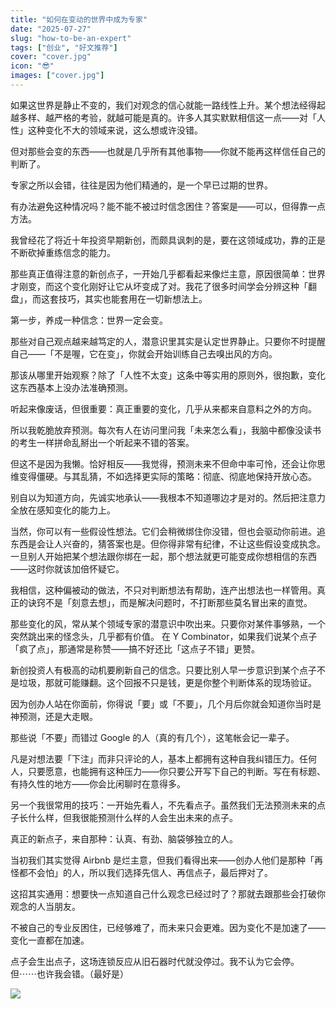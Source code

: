 ```yaml
---
title: "如何在变动的世界中成为专家"
date: "2025-07-27"
slug: "how-to-be-an-expert"
tags: ["创业", "好文推荐"]
cover: "cover.jpg"
icon: "😎"
images: ["cover.jpg"]
---
```

如果这世界是静止不变的，我们对观念的信心就能一路线性上升。某个想法经得起越多样、越严格的考验，就越可能是真的。许多人其实默默相信这一点——对「人性」这种变化不大的领域来说，这么想或许没错。



但对那些会变的东西——也就是几乎所有其他事物——你就不能再这样信任自己的判断了。



专家之所以会错，往往是因为他们精通的，是一个早已过期的世界。



有办法避免这种情况吗？能不能不被过时信念困住？答案是——可以，但得靠一点方法。



我曾经花了将近十年投资早期新创，而颇具讽刺的是，要在这领域成功，靠的正是不断砍掉重练信念的能力。



那些真正值得注意的新创点子，一开始几乎都看起来像烂主意，原因很简单：世界才刚变，而这个变化刚好让它从坏变成了对。我花了很多时间学会分辨这种「翻盘」，而这套技巧，其实也能套用在一切新想法上。



第一步，养成一种信念：世界一定会变。



那些对自己观点越来越笃定的人，潜意识里其实是认定世界静止。只要你不时提醒自己——「不是喔，它在变」，你就会开始训练自己去嗅出风的方向。



那该从哪里开始观察？除了「人性不太变」这条中等实用的原则外，很抱歉，变化这东西基本上没办法准确预测。



听起来像废话，但很重要：真正重要的变化，几乎从来都来自意料之外的方向。



所以我乾脆放弃预测。每次有人在访问里问我「未来怎么看」，我脑中都像没读书的考生一样拼命乱掰出一个听起来不错的答案。



但这不是因为我懒。恰好相反——我觉得，预测未来不但命中率可怜，还会让你思维变得僵硬。与其乱猜，不如选择更实际的策略：彻底、彻底地保持开放心态。



别自以为知道方向，先诚实地承认——我根本不知道哪边才是对的。然后把注意力全放在感知变化的能力上。



当然，你可以有一些假设性想法。它们会稍微绑住你没错，但也会驱动你前进。追东西是会让人兴奋的，猜答案也是。但你得非常有纪律，不让这些假设变成执念。
一旦别人开始把某个想法跟你绑在一起，那个想法就更可能变成你想相信的东西——这时你就该加倍怀疑它。



我相信，这种偏被动的做法，不只对判断想法有帮助，连产出想法也一样管用。真正的诀窍不是「刻意去想」，而是解决问题时，不打断那些莫名冒出来的直觉。



那些变化的风，常从某个领域专家的潜意识中吹出来。只要你对某件事够熟，一个突然跳出来的怪念头，几乎都有价值。
在 Y Combinator，如果我们说某个点子「疯了点」，那通常是称赞——搞不好还比「这点子不错」更赞。



新创投资人有极高的动机要刷新自己的信念。只要比别人早一步意识到某个点子不是垃圾，那就可能赚翻。这个回报不只是钱，更是你整个判断体系的现场验证。



因为创办人站在你面前，你得说「要」或「不要」，几个月后你就会知道你当时是神预测，还是大走眼。



那些说「不要」而错过 Google 的人（真的有几个），这笔帐会记一辈子。



凡是对想法要「下注」而非只评论的人，基本上都拥有这种自我纠错压力。任何人，只要愿意，也能拥有这种压力——你只要公开写下自己的判断。写在有标题、有持久性的地方——你会比闲聊时在意得多。



另一个我很常用的技巧：一开始先看人，不先看点子。虽然我们无法预测未来的点子长什么样，但我很能预测什么样的人会生出未来的点子。



真正的新点子，来自那种：认真、有劲、脑袋够独立的人。



当初我们其实觉得 Airbnb 是烂主意，但我们看得出来——创办人他们是那种「再怪都不会怕」的人，所以我们选择先信人、再信点子，最后押对了。



这招其实通用：想要快一点知道自己什么观念已经过时了？那就去跟那些会打破你观念的人当朋友。



不被自己的专业反困住，已经够难了，而未来只会更难。因为变化不是加速了——变化一直都在加速。



点子会生出点子，这场连锁反应从旧石器时代就没停过。我不认为它会停。
但⋯⋯也许我会错。（最好是）




![](https://prod-files-secure.s3.us-west-2.amazonaws.com/112d0858-5090-4d34-a606-b75eb8d65fd2/46476355-9cf3-4e99-9b7a-3531bc426380/1000202064.png?X-Amz-Algorithm=AWS4-HMAC-SHA256&X-Amz-Content-Sha256=UNSIGNED-PAYLOAD&X-Amz-Credential=ASIAZI2LB466WAMYEHHS%2F20250819%2Fus-west-2%2Fs3%2Faws4_request&X-Amz-Date=20250819T144955Z&X-Amz-Expires=3600&X-Amz-Security-Token=IQoJb3JpZ2luX2VjEHMaCXVzLXdlc3QtMiJFMEMCHxVLNu7MPIrXVUt6eHQLlYr5vxwRwOFCh91Xmn1ar%2B4CIC0sS3uH%2BTpoUCcEdpMwfMdlU59wOHDrz8rSADoumoetKogECLz%2F%2F%2F%2F%2F%2F%2F%2F%2F%2FwEQABoMNjM3NDIzMTgzODA1IgwAqZ62vqTB5a2PhFYq3AMlictx%2FFkSNswiJmh%2BAoRHOfXzRJgVAlDXRYXzr09aMYQmEM6sm3AG53ZL9XR7nGbcQrtpMxOFw3uU%2F8HD3vhwJjxaZ5K7q7UUm0g3pSe864CHS2AvO0%2B4I0cmMoFFn4VbW9ApMhBXd3GTCeVNC%2FFmf2YNKCJMW2hWIjsIVX449hAHRT5R3LLgXYikBocncRNvz1XCSSpvL5zRyGPCbXy0VouJNEcBgFDKHTYQLauBYDORHAuN%2Bpi0QRmluJImnv5t76wQYLZ%2FwNY9lGEVfBdmftuqLLgiG9zmePNNkRbLJAd%2BBVHwtmFpzoBisKUqduLiiYtohauKmm7OtdsnGloZ2c10XdIzewY0ShJFEluFSonBGgFl%2BMCVaZcKi5xoIVWt4sS7vpnRm877QrjXyyOcCdqgrT%2F3ATFOpZh9D%2FWGhNldl5S5RhvX2Mp36tcjhAlQ1oFEs4wHDZ1LOx6Tb27Jwd20rqqB5Q%2Bek%2BnmGl6uznH8O8LFGxPet%2F0DkEJ6KthUDd2dLU4e8zew5c9AW8IqLr2kj4txf8u0qqFOxE3y6%2BaBZYZJSuuI66T2a1hYhGFJ88N7a8tGCyPMNB01NEDq%2F0ullplPua9HLz3yPV1ISP2JLKQ1S3c3CwWzozDvpJHFBjqnAZ9s9jVqRgHLSKp9hmrGPIXbSjVzYuu1a7a2TUYftf6Qy0o3D%2BQ%2FGoN%2BQ5yNJpKjx7MxK8WzuflZgGURPdt2dxfwYIL3YNxRP7smB%2FRtSxd83sxz0taBvZmOUVZF97MPc2frBxh5LfAHle6hFSA98j6Ob0obDYsw6wzx54VliQk64YZFD7D2IOv4kTlI36r%2BtsK3bbr%2FzV5MUHnZXH5J9%2BLBUn8SYZZ6&X-Amz-Signature=207df19085932b2a26feceee1377aae8b24b615406562c87d933809dfae3cc93&X-Amz-SignedHeaders=host&x-amz-checksum-mode=ENABLED&x-id=GetObject)

